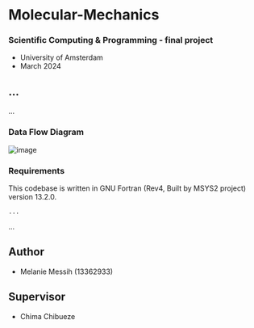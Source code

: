 # Molecular-Mechanics

### Scientific Computing & Programming - final project 
- University of Amsterdam
- March 2024

## ...
...

### Data Flow Diagram
![image](https://github.com/MelanieMessih/Molecular-Mechanics/assets/122268335/be896ea4-9392-4d45-a678-a1b75da7e943)


### Requirements

This codebase is written in GNU Fortran (Rev4, Built by MSYS2 project) version 13.2.0.
```
...
```

...

## Author
- Melanie Messih (13362933)

## Supervisor
- Chima Chibueze
